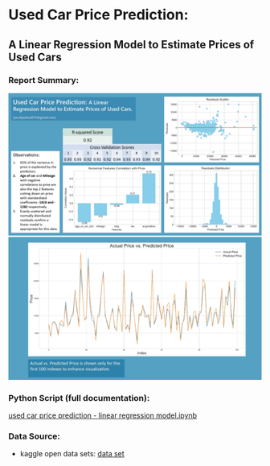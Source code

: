 # Used Car Price Prediction:
## A Linear Regression Model to Estimate Prices of Used Cars

### Report Summary:
![used car price prediction_1.jpg](https://github.com/jakejosh6751/Used-Car-Price-Prediction/blob/main/used%20car%20price%20prediction_1.jpg)
![used car price prediction_2.jpg](https://github.com/jakejosh6751/Used-Car-Price-Prediction/blob/main/used%20car%20price%20prediction_2.jpg)

### Python Script (full documentation):
[used car price prediction - linear regression model.ipynb](https://github.com/jakejosh6751/Used-Car-Price-Prediction/blob/main/used%20car%20price%20prediction%20-%20linear%20regression%20model.ipynb)

### Data Source:
- kaggle open data sets: [data set](https://www.kaggle.com/datasets/adityadesai13/used-car-dataset-ford-and-mercedes?select=toyota.csv)


